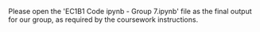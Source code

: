 Please open the 'EC1B1 Code ipynb - Group 7.ipynb' file as the final output for our group, as required by the coursework instructions.
